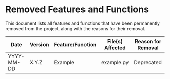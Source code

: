 # Removed Features and Functions

This document lists all features and functions that have been permanently removed from the project, along with the reasons for their removal.

| Date       | Version | Feature/Function | File(s) Affected | Reason for Removal |
|------------|---------|------------------|------------------|--------------------|
| YYYY-MM-DD | X.Y.Z   | Example          | example.py       | Deprecated         |
